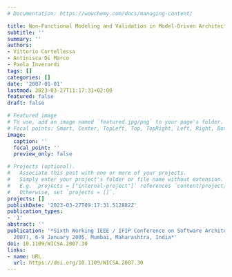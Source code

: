 ```yaml
---
# Documentation: https://wowchemy.com/docs/managing-content/

title: Non-Functional Modeling and Validation in Model-Driven Architecture
subtitle: ''
summary: ''
authors:
- Vittorio Cortellessa
- Antinisca Di Marco
- Paola Inverardi
tags: []
categories: []
date: '2007-01-01'
lastmod: 2023-03-27T11:17:31+02:00
featured: false
draft: false

# Featured image
# To use, add an image named `featured.jpg/png` to your page's folder.
# Focal points: Smart, Center, TopLeft, Top, TopRight, Left, Right, BottomLeft, Bottom, BottomRight.
image:
  caption: ''
  focal_point: ''
  preview_only: false

# Projects (optional).
#   Associate this post with one or more of your projects.
#   Simply enter your project's folder or file name without extension.
#   E.g. `projects = ["internal-project"]` references `content/project/deep-learning/index.md`.
#   Otherwise, set `projects = []`.
projects: []
publishDate: '2023-03-27T09:17:31.512882Z'
publication_types:
- '1'
abstract: ''
publication: '*Sixth Working IEEE / IFIP Conference on Software Architecture (WICSA
  2007), 6-9 January 2005, Mumbai, Maharashtra, India*'
doi: 10.1109/WICSA.2007.30
links:
- name: URL
  url: https://doi.org/10.1109/WICSA.2007.30
---
```

